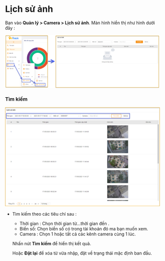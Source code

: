 # Lịch sử ảnh

Bạn vào **Quản lý > Camera > Lịch sử ảnh**.
  Màn hình hiển thị như hình dưới đây :

  <span style="display:block;text-align:left">![Manage device ](/docs/assets/images/web-interface/livestream/history-image-1.png)

### Tìm kiếm

<span style="display:block;text-align:left">![Manage device ](/docs/assets/images/web-interface/livestream/search-history-image.png)

* Tìm kiếm theo các tiêu chí sau : 
  - Thời gian : Chọn thời gian  từ...thời gian đến .
  - Biển số: Chọn biển số có trong tài khoán đó ma bạn muốn xem.
  - Camera : Chọn 1 hoặc tất cả các kênh camera cùng 1 lúc.

  Nhấn nút **Tìm kiếm** để hiển thị kết quả.
    
  Hoặc **Đặt lại** để xóa từ vừa nhập, đặt về trạng thái mặc định ban đầu.

